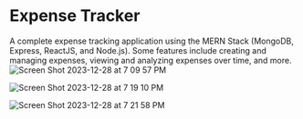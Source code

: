 # Expense Tracker
A complete expense tracking application using the MERN Stack (MongoDB, Express, ReactJS, and Node.js). Some features include creating and managing expenses, viewing and analyzing expenses over time, and more.
![Screen Shot 2023-12-28 at 7 09 57 PM](https://github.com/jasonk0103/expense-tracker-app/assets/119814093/4bbedf49-7d93-4c00-8083-cb5979098d06)

![Screen Shot 2023-12-28 at 7 19 10 PM](https://github.com/jasonk0103/expense-tracker-app/assets/119814093/61ad50f6-4acb-4ee7-8269-570bdf44f9e1)

![Screen Shot 2023-12-28 at 7 21 58 PM](https://github.com/jasonk0103/expense-tracker-app/assets/119814093/0ee74c12-1e07-4d2a-bad8-7de5d205c920)
